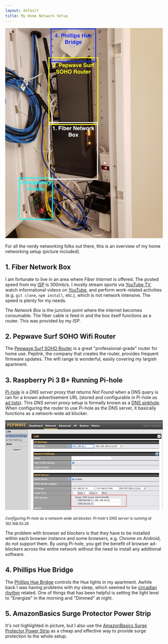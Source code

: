 ```yaml
---
layout: default
title: My Home Network Setup
---
```


![Home network setup](/assets/images/blog/2019/09/08/home-network.jpeg)

For all the nerdy networking folks out there, this is an overview of my home networking setup (picture included).

## 1. Fiber Network Box

I am fortunate to live in an area where _Fiber Internet_ is offered. The posted speed from my [ISP](https://en.wikipedia.org/wiki/Internet_service_provider) is 300mb/s. I mostly stream sports via [YouTube TV](https://tv.youtube.com/), watch informational videos on [YouTube](https://youtube.com/), and perform work-related activities (e.g. `git clone`, `npm install`, etc.), which is not network intensive. The speed is plenty for my needs.

The _Network Box_ is the junction point where the internet becomes consumable. The fiber cable is feed in and the box itself functions as a router. This was provided by my _ISP_.

## 2. Pepwave Surf SOHO Wifi Router

 The [Pepwave Surf SOHO Router](https://www.peplink.com/products/pepwave-surf-soho/) is a great "professional-grade" router for home use. Peplink, the company that creates the router, provides frequent firmware updates. The wifi range is wonderful, easily covering my largish apartment.

## 3. Raspberry Pi 3 B+ Running Pi-hole

[Pi-hole](https://pi-hole.net/) is a _DNS server proxy_ that returns _Not Found_ when a DNS query is ran for a known advertisement URL (stored and configurable in Pi-hole as [ad lists](https://github.com/pi-hole/pi-hole/wiki/Customising-sources-for-ad-lists)). This _DNS server proxy_ setup is formally known as a [DNS sinkhole](https://en.wikipedia.org/wiki/DNS_sinkhole). When configuring the router to use Pi-hole as the DNS server, it basically functions as a network-wide ad blocker.

![Pi-hole router setup](/assets/images/blog/2019/09/08/router-pi-hole-setup.png)

<small style="font-style: italic">Configuring Pi-hole as a network-wide ad blocker. Pi-hole's DNS server is running at 192.168.50.26</small>

The problem with browser ad blockers is that they have to be installed within each browser instance and some browsers, e.g. Chrome on Android, do not support them. By using Pi-hole, you get the benefit of browser ad-blockers across the entire network without the need to install any additional software.


## 4. Phillips Hue Bridge

The [Phillips Hue Bridge](https://www2.meethue.com/en-us/p/hue-bridge/046677458478) controls the Hue lights in my apartment. Awhile back I was having problems with my sleep, which seemed to be [circadian rhythm](https://www.sleepfoundation.org/articles/what-circadian-rhythm) related. One of things that has been helpful is setting the light level to "Energize" in the morning and "Dimmed" at night.

## 5. AmazonBasics Surge Protector Power Strip

It's not highlighted in picture, but I also use the [AmazonBasics Surge Protector Power Strip](https://amazon.com/AmazonBasics-6-Outlet-Surge-Protector-Power/dp/B00TP1C1UC) as a cheap and effective way to provide surge protection to the whole setup.
